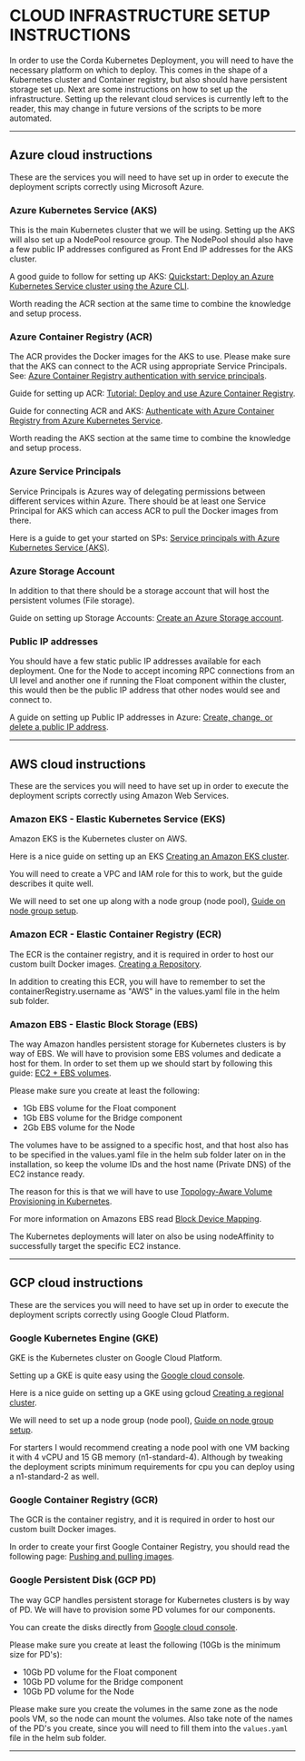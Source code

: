 # CLOUD INFRASTRUCTURE SETUP INSTRUCTIONS

In order to use the Corda Kubernetes Deployment, you will need to have the necessary platform on which to deploy.
This comes in the shape of a Kubernetes cluster and Container registry, but also should have persistent storage set up.
Next are some instructions on how to set up the infrastructure.
Setting up the relevant cloud services is currently left to the reader, this may change in future versions of the scripts to be more automated.

---

## Azure cloud instructions

These are the services you will need to have set up in order to execute the deployment scripts correctly using Microsoft Azure.

### Azure Kubernetes Service (AKS)

This is the main Kubernetes cluster that we will be using. Setting up the AKS will also set up a NodePool resource group. The NodePool should also have a few public IP addresses configured as Front End IP addresses for the AKS cluster.

A good guide to follow for setting up AKS: [Quickstart: Deploy an Azure Kubernetes Service cluster using the Azure CLI](https://docs.microsoft.com/en-us/azure/aks/kubernetes-walkthrough).

Worth reading the ACR section at the same time to combine the knowledge and setup process.

### Azure Container Registry (ACR)

The ACR provides the Docker images for the AKS to use. Please make sure that the AKS can connect to the ACR using appropriate Service Principals. See: [Azure Container Registry authentication with service principals](https://docs.microsoft.com/en-us/azure/container-registry/container-registry-auth-service-principal). 

Guide for setting up ACR: [Tutorial: Deploy and use Azure Container Registry](https://docs.microsoft.com/en-us/azure/aks/tutorial-kubernetes-prepare-acr).

Guide for connecting ACR and AKS: [Authenticate with Azure Container Registry from Azure Kubernetes Service](https://docs.microsoft.com/en-us/azure/aks/cluster-container-registry-integration).

Worth reading the AKS section at the same time to combine the knowledge and setup process.

### Azure Service Principals

Service Principals is Azures way of delegating permissions between different services within Azure. There should be at least one Service Principal for AKS which can access ACR to pull the Docker images from there.

Here is a guide to get your started on SPs: [Service principals with Azure Kubernetes Service (AKS)](https://docs.microsoft.com/en-us/azure/aks/kubernetes-service-principal).

### Azure Storage Account

In addition to that there should be a storage account that will host the persistent volumes (File storage).

Guide on setting up Storage Accounts: [Create an Azure Storage account](https://docs.microsoft.com/en-us/azure/storage/common/storage-account-create?tabs=azure-portal).

### Public IP addresses

You should have a few static public IP addresses available for each deployment. One for the Node to accept incoming RPC connections from an UI level and another one if running the Float component within the cluster, this would then be the public IP address that other nodes would see and connect to.

A guide on setting up Public IP addresses in Azure: [Create, change, or delete a public IP address](https://docs.microsoft.com/en-us/azure/virtual-network/virtual-network-public-ip-address).

---

## AWS cloud instructions

These are the services you will need to have set up in order to execute the deployment scripts correctly using Amazon Web Services.

### Amazon EKS - Elastic Kubernetes Service (EKS)

Amazon EKS is the Kubernetes cluster on AWS. 

Here is a nice guide on setting up an EKS [Creating an Amazon EKS cluster](https://docs.aws.amazon.com/eks/latest/userguide/create-cluster.html).

You will need to create a VPC and IAM role for this to work, but the guide describes it quite well.

We will need to set one up along with a node group (node pool), [Guide on node group setup](https://docs.aws.amazon.com/eks/latest/userguide/launch-workers.html).

### Amazon ECR - Elastic Container Registry (ECR)

The ECR is the container registry, and it is required in order to host our custom built Docker images.
[Creating a Repository](https://docs.aws.amazon.com/AmazonECR/latest/userguide/repository-create.html).

In addition to creating this ECR, you will have to remember to set the containerRegistry.username as "AWS" in the values.yaml file in the helm sub folder.

### Amazon EBS - Elastic Block Storage (EBS)

The way Amazon handles persistent storage for Kubernetes clusters is by way of EBS. We will have to provision some EBS volumes and dedicate a host for them.
In order to set them up we should start by following this guide: [EC2 + EBS volumes](https://docs.aws.amazon.com/AWSEC2/latest/UserGuide/add-instance-store-volumes.html).

Please make sure you create at least the following:

* 1Gb EBS volume for the Float component
* 1Gb EBS volume for the Bridge component
* 2Gb EBS volume for the Node

The volumes have to be assigned to a specific host, and that host also has to be specified in the values.yaml file in the helm sub folder later on in the installation, so keep the volume IDs and the host name (Private DNS) of the EC2 instance ready.

The reason for this is that we will have to use [Topology-Aware Volume Provisioning in Kubernetes](https://kubernetes.io/blog/2018/10/11/topology-aware-volume-provisioning-in-kubernetes/).

For more information on Amazons EBS read [Block Device Mapping](https://docs.aws.amazon.com/AWSEC2/latest/UserGuide/block-device-mapping-concepts.html).

The Kubernetes deployments will later on also be using nodeAffinity [](https://success.docker.com/article/how-to-control-container-placement-in-kubernetes-deployments) to successfully target the specific EC2 instance.

---

## GCP cloud instructions

These are the services you will need to have set up in order to execute the deployment scripts correctly using Google Cloud Platform.

### Google Kubernetes Engine (GKE)

GKE is the Kubernetes cluster on Google Cloud Platform. 

Setting up a GKE is quite easy using the [Google cloud console](https://console.cloud.google.com/).

Here is a nice guide on setting up a GKE using gcloud [Creating a regional cluster](https://cloud.google.com/kubernetes-engine/docs/how-to/creating-a-regional-cluster).

We will need to set up a node group (node pool), [Guide on node group setup](https://cloud.google.com/kubernetes-engine/docs/how-to/upgrading-a-cluster).

For starters I would recommend creating a node pool with one VM backing it with 4 vCPU and 15 GB memory (n1-standard-4). Although by tweaking the deployment scripts minimum requirements for cpu you can deploy using a n1-standard-2 as well.

### Google Container Registry (GCR)

The GCR is the container registry, and it is required in order to host our custom built Docker images.

In order to create your first Google Container Registry, you should read the following page: [Pushing and pulling images](https://cloud.google.com/container-registry/docs/pushing-and-pulling).

### Google Persistent Disk (GCP PD)

The way GCP handles persistent storage for Kubernetes clusters is by way of PD. We will have to provision some PD volumes for our components.

You can create the disks directly from [Google cloud console](https://console.cloud.google.com/compute/disks).

Please make sure you create at least the following (10Gb is the minimum size for PD's):

* 10Gb PD volume for the Float component
* 10Gb PD volume for the Bridge component
* 10Gb PD volume for the Node

Please make sure you create the volumes in the same zone as the node pools VM, so the node can mount the volumes.
Also take note of the names of the PD's you create, since you will need to fill them into the ``values.yaml`` file in the helm sub folder.

---
